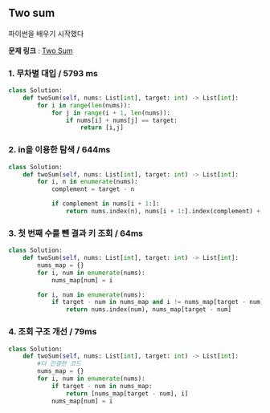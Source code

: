 ## Two sum

파이썬을 배우기 시작했다

**문제 링크** : [Two Sum](https://leetcode.com/problems/two-sum/)

### 1. 무차별 대입 / 5793 ms

```python
class Solution:
    def twoSum(self, nums: List[int], target: int) -> List[int]:
        for i in range(len(nums)):
            for j in range(i + 1, len(nums)):
                if nums[i] + nums[j] == target:
                    return [i,j]
```

### 2. in을 이용한 탐색 / 644ms

```python
class Solution:
    def twoSum(self, nums: List[int], target: int) -> List[int]:
        for i, n in enumerate(nums):
            complement = target - n

            if complement in nums[i + 1:]:
                return nums.index(n), nums[i + 1:].index(complement) + i + 1
```

### 3. 첫 번째 수를 뺸 결과 키 조회 / 64ms

```python
class Solution:
    def twoSum(self, nums: List[int], target: int) -> List[int]:
        nums_map = {}
        for i, num in enumerate(nums):
            nums_map[num] = i

        for i, num in enumerate(nums):
            if target - num in nums_map and i != nums_map[target - num]:
                return nums.index(num), nums_map[target - num]
```

### 4. 조회 구조 개선 / 79ms

```python
class Solution:
    def twoSum(self, nums: List[int], target: int) -> List[int]:
        #더 간결한 코드
        nums_map = {}
        for i, num in enumerate(nums):
            if target - num in nums_map:
                return [nums_map[target - num], i]
            nums_map[num] = i
```
